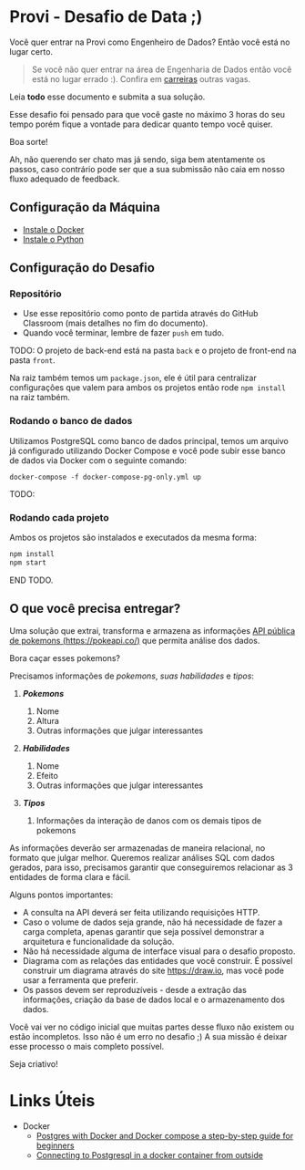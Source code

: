 # Provi - Desafio de Data ;)

Você quer entrar na Provi como Engenheiro de Dados? Então você está no lugar certo.

> Se você não quer entrar na área de Engenharia de Dados então você está no lugar errado :). Confira em [carreiras](https://provi.com.br/carreiras) outras vagas.

Leia **todo** esse documento e submita a sua solução.

Esse desafio foi pensado para que você gaste no máximo 3 horas do seu tempo porém fique a vontade para dedicar quanto tempo você quiser.

Boa sorte!

Ah, não querendo ser chato mas já sendo, siga bem atentamente os passos, caso contrário pode ser que a sua submissão não caia em nosso fluxo adequado de feedback.

## Configuração da Máquina

- [Instale o Docker](https://docs.docker.com/get-docker/)
- [Instale o Python](https://www.python.org/downloads/)
    

## Configuração do Desafio

### Repositório

- Use esse repositório como ponto de partida através do GitHub Classroom (mais detalhes no fim do documento).
- Quando você terminar, lembre de fazer `push` em tudo.

TODO:
O projeto de back-end está na pasta `back` e o projeto de front-end na pasta `front`.

Na raiz também temos um `package.json`, ele é útil para centralizar configurações que valem para ambos os projetos então rode `npm install` na raiz também.


### Rodando o banco de dados

Utilizamos PostgreSQL como banco de dados principal, temos um arquivo já configurado utilizando Docker Compose e você pode subir esse banco de dados via Docker com o seguinte comando:

`docker-compose -f docker-compose-pg-only.yml up`

TODO:
### Rodando cada projeto

Ambos os projetos são instalados e executados da mesma forma:

```bash
npm install
npm start
```
END TODO.


## O que você precisa entregar?

Uma solução que extrai, transforma e armazena as informações [API pública de pokemons (https://pokeapi.co/)](https://pokeapi.co/) que permita análise dos dados.

Bora caçar esses pokemons?

Precisamos informações de *pokemons*, *suas habilidades* e *tipos*:

1. **_Pokemons_**
    1. Nome
    2. Altura
    3. Outras informações que julgar interessantes

2. **_Habilidades_**
    1. Nome
    2. Efeito
    3. Outras informações que julgar interessantes
3. **_Tipos_**
    1. Informações da interação de danos com os demais tipos de pokemons


As informações deverão ser armazenadas de maneira relacional, no formato que julgar melhor. Queremos realizar análises SQL com dados gerados, para isso, precisamos garantir que conseguiremos relacionar as 3 entidades de forma clara e fácil.  


Alguns pontos importantes: 

- A consulta na API deverá ser feita utilizando requisições HTTP.
- Caso o volume de dados seja grande, não há necessidade de fazer a carga completa, apenas garantir que seja possível demonstrar a arquitetura e funcionalidade da solução.
- Não há necessidade alguma de interface visual para o desafio proposto.
- Diagrama com as relações das entidades que você construir. É possível construir um diagrama através do site https://draw.io, mas você pode usar a ferramenta que preferir.
- Os passos devem ser reproduzíveis - desde a extração das informações, criação da base de dados local e o armazenamento dos dados.

Você vai ver no código inicial que muitas partes desse fluxo não existem ou estão incompletos. Isso não é um erro no desafio ;) A sua missão é deixar esse processo o mais completo possível.

Seja criativo!


# Links Úteis

- Docker
    + [Postgres with Docker and Docker compose a step-by-step guide for beginners](https://geshan.com.np/blog/2021/12/docker-postgres/#postgres-with-docker)
    + [Connecting to Postgresql in a docker container from outside](https://stackoverflow.com/questions/37694987/connecting-to-postgresql-in-a-docker-container-from-outside)

